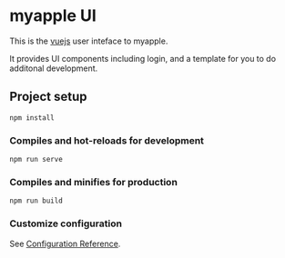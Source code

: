 # myapple UI

This is the [vuejs](https://vuejs.org/) user inteface to myapple.

It provides UI components including login, and a template for you to do additonal development.

## Project setup

```
npm install
```

### Compiles and hot-reloads for development

```
npm run serve
```

### Compiles and minifies for production

```
npm run build
```

### Customize configuration

See [Configuration Reference](https://cli.vuejs.org/config/).

